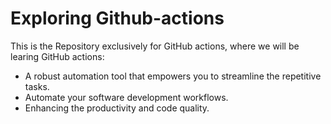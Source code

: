 # Exploring Github-actions
This is the Repository exclusively for GitHub actions, where we will be learing GitHub actions:
- A robust automation tool that empowers you to streamline the repetitive tasks.
- Automate your software development workflows.
- Enhancing the productivity and code quality.
